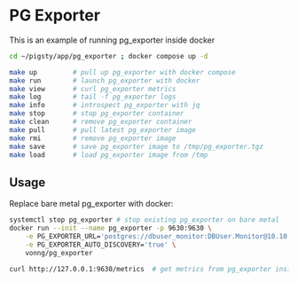 # PG Exporter

This is an example of running pg_exporter inside docker

```bash
cd ~/pigsty/app/pg_exporter ; docker compose up -d
```

```bash
make up         # pull up pg_exporter with docker compose
make run        # launch pg_exporter with docker
make view       # curl pg_exporter metrics
make log        # tail -f pg_exporter logs
make info       # introspect pg_exporter with jq
make stop       # stop pg_exporter container
make clean      # remove pg_exporter container
make pull       # pull latest pg_exporter image
make rmi        # remove pg_exporter image
make save       # save pg_exporter image to /tmp/pg_exporter.tgz
make load       # load pg_exporter image from /tmp
```


## Usage

Replace bare metal pg_exporter with docker: 

```bash
systemctl stop pg_exporter # stop existing pg_exporter on bare metal
docker run --init --name pg_exporter -p 9630:9630 \
    -e PG_EXPORTER_URL='postgres://dbuser_monitor:DBUser.Monitor@10.10.10.10:5432/postgres?sslmode=disable' \
    -e PG_EXPORTER_AUTO_DISCOVERY='true' \
    vonng/pg_exporter
```

```bash
curl http://127.0.0.1:9630/metrics  # get metrics from pg_exporter inside docker
```

